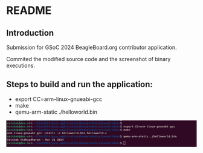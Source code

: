 
# README

## Introduction

Submission for GSoC 2024 BeagleBoard.org contributor application.

Commited the modified source code and the screenshot of binary executions.

## Steps to build and run the application:

- export CC=arm-linux-gnueabi-gcc
- make
- qemu-arm-static ./helloworld.bin

![alt text](./images/cross_compile_gsoc_application.png)
